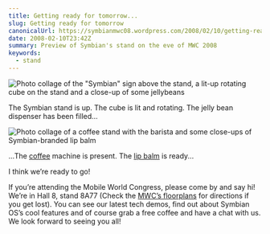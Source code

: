 ```yaml
---
title: Getting ready for tomorrow...
slug: Getting ready for tomorrow
canonicalUrl: https://symbianmwc08.wordpress.com/2008/02/10/getting-ready-for-tomorrow/
date: 2008-02-10T23:42Z
summary: Preview of Symbian's stand on the eve of MWC 2008
keywords:
  - stand
---
```

![Photo collage of the "Symbian" sign above the stand, a lit-up rotating cube on the stand and a close-up of some jellybeans](/media/symbian-mwc-2008/standmix1.jpg)

The Symbian stand is up. The cube is lit and rotating. The jelly bean dispenser has been filled...

![Photo collage of a coffee stand with the barista and some close-ups of Symbian-branded lip balm](/media/symbian-mwc-2008/standmix2.jpg)

...The [coffee](http://symbian3gsm07.wordpress.com/2007/02/15/kings-of-coffee/) machine is present. The [lip balm](https://symbianmwc08.wordpress.com/2008/01/30/smile-and-the-world-smiles-with-you-apparently/) is ready...

I think we’re ready to go!

If you’re attending the Mobile World Congress, please come by and say hi! We’re in Hall 8, stand 8A77 (Check the [MWC’s floorplans](https://web.archive.org/web/20080213021759/http://www.mobileworldcongress.com/floorplans.htm) for directions if you get lost). You can see our latest tech demos, find out about Symbian OS’s cool features and of course grab a free coffee and have a chat with us. We look forward to seeing you all!
